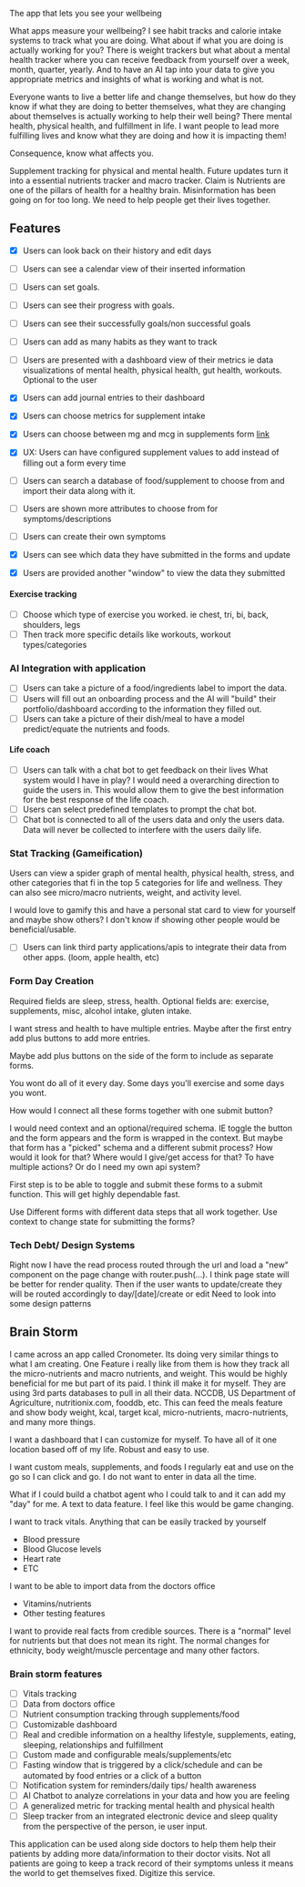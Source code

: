 The app that lets you see your wellbeing

What apps measure your wellbeing? I see habit tracks and calorie intake systems to track what you are doing. What about if what you are doing is actually working for you? There is weight trackers but what about a mental health tracker where you can receive feedback from yourself over a week, month, quarter, yearly. And to have an AI tap into your data to give you appropriate metrics and insights of what is working and what is not.

Everyone wants to live a better life and change themselves, but how do they know if what they are doing to better themselves, what they are changing about themselves is actually working to help their well being? There mental health, physical health, and fulfillment in life. I want people to lead more fulfilling lives and know what they are doing and how it is impacting them!

Consequence, know what affects you.

Supplement tracking for physical and mental health. Future updates turn it into a essential nutrients tracker and macro tracker. Claim is Nutrients are one of the pillars of health for a healthy brain. Misinformation has been going on for too long. We need to help people get their lives together.

## Features

- [x] Users can look back on their history and edit days
- [ ] Users can see a calendar view of their inserted information
- [ ] Users can set goals.
- [ ] Users can see their progress with goals.
- [ ] Users can see their successfully goals/non successful goals
- [ ] Users can add as many habits as they want to track
- [ ] Users are presented with a dashboard view of their metrics ie data visualizations of mental health, physical health, gut health, workouts. Optional to the user
- [x] Users can add journal entries to their dashboard

- [x] Users can choose metrics for supplement intake
- [x] Users can choose between mg and mcg in supplements form [link](./TODO.md)

- [x] UX: Users can have configured supplement values to add instead of filling out a form every time
- [ ] Users can search a database of food/supplement to choose from and import their data along with it.

- [ ] Users are shown more attributes to choose from for symptoms/descriptions
- [ ] Users can create their own symptoms

- [x] Users can see which data they have submitted in the forms and update
- [x] Users are provided another "window" to view the data they submitted

#### Exercise tracking

- [ ] Choose which type of exercise you worked. ie chest, tri, bi, back, shoulders, legs
- [ ] Then track more specific details like workouts, workout types/categories

### AI Integration with application

- [ ] Users can take a picture of a food/ingredients label to import the data.
- [ ] Users will fill out an onboarding process and the AI will "build" their portfolio/dashboard according to the information they filled out.
- [ ] Users can take a picture of their dish/meal to have a model predict/equate the nutrients and foods.

#### Life coach

- [ ] Users can talk with a chat bot to get feedback on their lives
      What system would I have in play? I would need a overarching direction to guide the users in. This would allow them to give the best information for the best response of the life coach.
- [ ] Users can select predefined templates to prompt the chat bot.
- [ ] Chat bot is connected to all of the users data and only the users data.
      Data will never be collected to interfere with the users daily life.

### Stat Tracking (Gameification)

Users can view a spider graph of mental health, physical health, stress, and other categories that fi in the top 5 categories for life and wellness. They can also see micro/macro nutrients, weight, and activity level.

I would love to gamify this and have a personal stat card to view for yourself and maybe show others? I don't know if showing other people would be beneficial/usable.

- [ ] Users can link third party applications/apis to integrate their data from other apps. (loom, apple health, etc)

### Form Day Creation

Required fields are sleep, stress, health. Optional fields are: exercise, supplements, misc, alcohol intake, gluten intake.

I want stress and health to have multiple entries. Maybe after the first entry add plus buttons to add more entries.

Maybe add plus buttons on the side of the form to include as separate forms.

You wont do all of it every day. Some days you'll exercise and some days you wont.

How would I connect all these forms together with one submit button?

I would need context and an optional/required schema. IE toggle the button and the form appears and the form is wrapped in the context. But maybe that form has a "picked" schema and a different submit process? How would it look for that? Where would I give/get access for that? To have multiple actions? Or do I need my own api system?

First step is to be able to toggle and submit these forms to a submit function. This will get highly dependable fast.

Use Different forms with different data steps that all work together. Use context to change state for submitting the forms?

### Tech Debt/ Design Systems

Right now I have the read process routed through the url and load a "new" component on the page change with router.push(...). I think page state will be better for render quality. Then if the user wants to update/create they will be routed accordingly to day/[date]/create or edit
Need to look into some design patterns

## Brain Storm

I came across an app called Cronometer. Its doing very similar things to what I am creating. One Feature i really like from them is how they track all the micro-nutrients and macro nutrients, and weight. This would be highly beneficial for me but part of its paid. I think ill make it for myself.
They are using 3rd parts databases to pull in all their data. NCCDB, US Department of Agriculture, nutritionix.com, fooddb, etc.
This can feed the meals feature and show body weight, kcal, target kcal, micro-nutrients, macro-nutrients, and many more things.

I want a dashboard that I can customize for myself. To have all of it one location based off of my life. Robust and easy to use.

I want custom meals, supplements, and foods I regularly eat and use on the go so I can click and go. I do not want to enter in data all the time.

What if I could build a chatbot agent who I could talk to and it can add my "day" for me. A text to data feature. I feel like this would be game changing.

I want to track vitals. Anything that can be easily tracked by yourself

- Blood pressure
- Blood Glucose levels
- Heart rate
- ETC

I want to be able to import data from the doctors office

- Vitamins/nutrients
- Other testing features

I want to provide real facts from credible sources. There is a "normal" level for nutrients but that does not mean its right. The normal changes for ethnicity, body weight/muscle percentage and many other factors.

### Brain storm features

- [ ] Vitals tracking
- [ ] Data from doctors office
- [ ] Nutrient consumption tracking through supplements/food
- [ ] Customizable dashboard
- [ ] Real and credible information on a healthy lifestyle, supplements, eating, sleeping, relationships and fulfillment
- [ ] Custom made and configurable meals/supplements/etc
- [ ] Fasting window that is triggered by a click/schedule and can be automated by food entries or a click of a button
- [ ] Notification system for reminders/daily tips/ health awareness
- [ ] AI Chatbot to analyze correlations in your data and how you are feeling
- [ ] A generalized metric for tracking mental health and physical health
- [ ] Sleep tracker from an integrated electronic device and sleep quality from the perspective of the person, ie user input.

This application can be used along side doctors to help them help their patients by adding more data/information to their doctor visits. Not all patients are going to keep a track record of their symptoms unless it means the world to get themselves fixed. Digitize this service.
